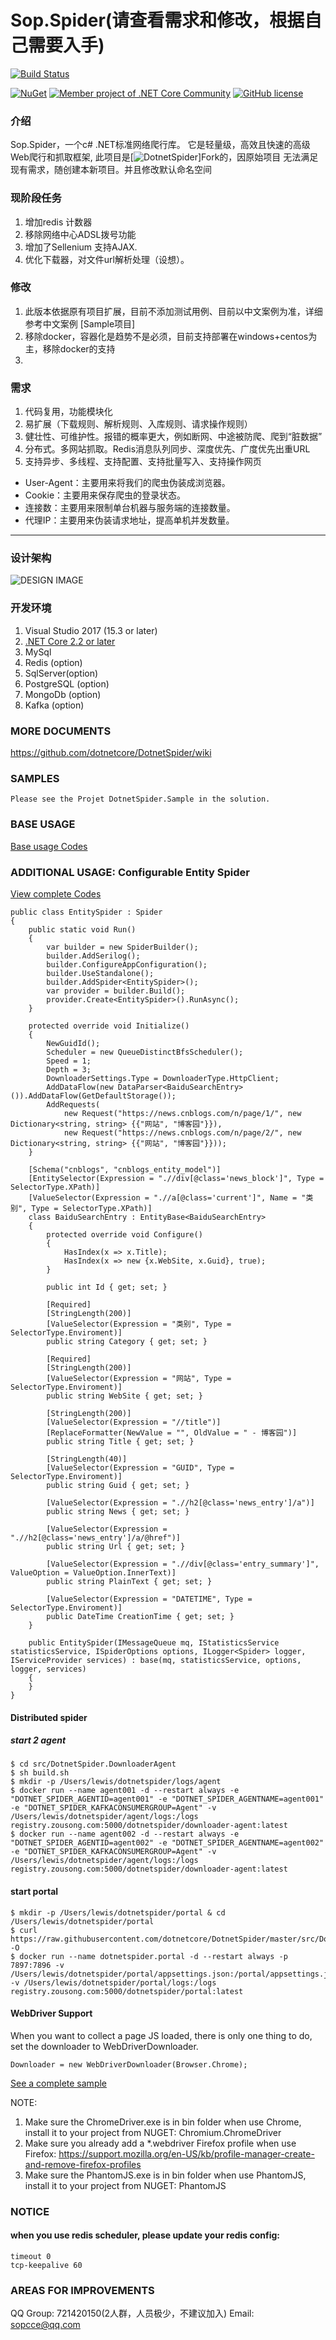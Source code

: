# Sop.Spider(请查看需求和修改，根据自己需要入手)

[![Build Status](https://dev.azure.com/zlzforever/DotnetSpider/_apis/build/status/dotnetcore.DotnetSpider?branchName=master)](https://dev.azure.com/zlzforever/DotnetSpider/_build/latest?definitionId=3&branchName=master)

[![NuGet](https://img.shields.io/nuget/vpre/DotnetSpider.svg)](https://www.nuget.org/packages/Sop.Spider)
[![Member project of .NET Core Community](https://img.shields.io/badge/member%20project%20of-NCC-9e20c9.svg)](https://github.com/csharphelp)
[![GitHub license](https://img.shields.io/github/license/dotnetcore/DotnetSpider.svg)](https://raw.githubusercontent.com/dotnetcore/DotnetSpider/master/LICENSE)


### 介绍

Sop.Spider，一个c# .NET标准网络爬行库。 它是轻量级，高效且快速的高级Web爬行和抓取框架,
此项目是[![DotnetSpider](https://github.com/dotnetcore/DotnetSpider)]Fork的，因原始项目
无法满足现有需求，随创建本新项目。并且修改默认命名空间
### 现阶段任务

1. 增加redis 计数器
2. 移除网络中心ADSL拨号功能
3. 增加了Sellenium 支持AJAX.
4. 优化下载器，对文件url解析处理（设想）。

### 修改

1. 此版本依据原有项目扩展，目前不添加测试用例、目前以中文案例为准，详细参考中文案例
[Sample项目]
2. 移除docker，容器化是趋势不是必须，目前支持部署在windows+centos为主，移除docker的支持
3. 

### 需求

1. 代码复用，功能模块化
2. 易扩展（下载规则、解析规则、入库规则、请求操作规则）
3. 健壮性、可维护性。报错的概率更大，例如断网、中途被防爬、爬到“脏数据”
4. 分布式。多网站抓取。Redis消息队列同步、深度优先、广度优先出重URL
5. 支持异步、多线程、支持配置、支持批量写入、支持操作网页

- User-Agent：主要用来将我们的爬虫伪装成浏览器。
- Cookie：主要用来保存爬虫的登录状态。
- 连接数：主要用来限制单台机器与服务端的连接数量。
- 代理IP：主要用来伪装请求地址，提高单机并发数量。
----
### 设计架构

![DESIGN IMAGE](https://github.com/dotnetcore/DotnetSpider/blob/master/images/%E6%95%B0%E6%8D%AE%E9%87%87%E9%9B%86%E7%B3%BB%E7%BB%9F.png?raw=true)

### 开发环境

1. Visual Studio 2017 (15.3 or later) 
2. [.NET Core 2.2 or later](https://www.microsoft.com/net/download/windows)
3. MySql
4. Redis (option)
5. SqlServer(option)
6. PostgreSQL (option)
7. MongoDb  (option)
8.  Kafka (option)
### MORE DOCUMENTS

https://github.com/dotnetcore/DotnetSpider/wiki

### SAMPLES

    Please see the Projet DotnetSpider.Sample in the solution.

### BASE USAGE

[Base usage Codes](https://github.com/zlzforever/DotnetSpider/blob/master/src/DotnetSpider.Sample/samples/BaseUsage.cs)

### ADDITIONAL USAGE: Configurable Entity Spider

[View complete Codes](https://github.com/zlzforever/DotnetSpider/blob/master/src/DotnetSpider.Sample/samples/EntitySpider.cs)

    public class EntitySpider : Spider
    {
        public static void Run()
        {
            var builder = new SpiderBuilder();
            builder.AddSerilog();
            builder.ConfigureAppConfiguration();
            builder.UseStandalone();
            builder.AddSpider<EntitySpider>();
            var provider = builder.Build();
            provider.Create<EntitySpider>().RunAsync();
        }

        protected override void Initialize()
        {
            NewGuidId();
            Scheduler = new QueueDistinctBfsScheduler();
            Speed = 1;
            Depth = 3;
            DownloaderSettings.Type = DownloaderType.HttpClient;
            AddDataFlow(new DataParser<BaiduSearchEntry>()).AddDataFlow(GetDefaultStorage());
            AddRequests(
                new Request("https://news.cnblogs.com/n/page/1/", new Dictionary<string, string> {{"网站", "博客园"}}),
                new Request("https://news.cnblogs.com/n/page/2/", new Dictionary<string, string> {{"网站", "博客园"}}));
        }

        [Schema("cnblogs", "cnblogs_entity_model")]
        [EntitySelector(Expression = ".//div[@class='news_block']", Type = SelectorType.XPath)]
        [ValueSelector(Expression = ".//a[@class='current']", Name = "类别", Type = SelectorType.XPath)]
        class BaiduSearchEntry : EntityBase<BaiduSearchEntry>
        {
            protected override void Configure()
            {
                HasIndex(x => x.Title);
                HasIndex(x => new {x.WebSite, x.Guid}, true);
            }

            public int Id { get; set; }

            [Required]
            [StringLength(200)]
            [ValueSelector(Expression = "类别", Type = SelectorType.Enviroment)]
            public string Category { get; set; }

            [Required]
            [StringLength(200)]
            [ValueSelector(Expression = "网站", Type = SelectorType.Enviroment)]
            public string WebSite { get; set; }

            [StringLength(200)]
            [ValueSelector(Expression = "//title")]
            [ReplaceFormatter(NewValue = "", OldValue = " - 博客园")]
            public string Title { get; set; }

            [StringLength(40)]
            [ValueSelector(Expression = "GUID", Type = SelectorType.Enviroment)]
            public string Guid { get; set; }

            [ValueSelector(Expression = ".//h2[@class='news_entry']/a")]
            public string News { get; set; }

            [ValueSelector(Expression = ".//h2[@class='news_entry']/a/@href")]
            public string Url { get; set; }

            [ValueSelector(Expression = ".//div[@class='entry_summary']", ValueOption = ValueOption.InnerText)]
            public string PlainText { get; set; }

            [ValueSelector(Expression = "DATETIME", Type = SelectorType.Enviroment)]
            public DateTime CreationTime { get; set; }
        }

        public EntitySpider(IMessageQueue mq, IStatisticsService statisticsService, ISpiderOptions options, ILogger<Spider> logger, IServiceProvider services) : base(mq, statisticsService, options, logger, services)
        {
        }
    }

#### Distributed spider
     
##### start 2 agent

    $ cd src/DotnetSpider.DownloaderAgent
    $ sh build.sh
    $ mkdir -p /Users/lewis/dotnetspider/logs/agent
    $ docker run --name agent001 -d --restart always -e "DOTNET_SPIDER_AGENTID=agent001" -e "DOTNET_SPIDER_AGENTNAME=agent001" -e "DOTNET_SPIDER_KAFKACONSUMERGROUP=Agent" -v /Users/lewis/dotnetspider/agent/logs:/logs registry.zousong.com:5000/dotnetspider/downloader-agent:latest
    $ docker run --name agent002 -d --restart always -e "DOTNET_SPIDER_AGENTID=agent002" -e "DOTNET_SPIDER_AGENTNAME=agent002" -e "DOTNET_SPIDER_KAFKACONSUMERGROUP=Agent" -v /Users/lewis/dotnetspider/agent/logs:/logs registry.zousong.com:5000/dotnetspider/downloader-agent:latest
    
#### start portal

    $ mkdir -p /Users/lewis/dotnetspider/portal & cd /Users/lewis/dotnetspider/portal
    $ curl https://raw.githubusercontent.com/dotnetcore/DotnetSpider/master/src/DotnetSpider.Portal/appsettings.json -O
    $ docker run --name dotnetspider.portal -d --restart always -p 7897:7896 -v /Users/lewis/dotnetspider/portal/appsettings.json:/portal/appsettings.json -v /Users/lewis/dotnetspider/portal/logs:/logs registry.zousong.com:5000/dotnetspider/portal:latest

#### WebDriver Support

When you want to collect a page JS loaded, there is only one thing to do, set the downloader to WebDriverDownloader.

    Downloader = new WebDriverDownloader(Browser.Chrome);

[See a complete sample](https://github.com/zlzforever/DotnetSpider/)

NOTE:

1.  Make sure the ChromeDriver.exe is in bin folder when use Chrome, install it to your project from NUGET: Chromium.ChromeDriver
2.  Make sure you already add a \*.webdriver Firefox profile when use Firefox: https://support.mozilla.org/en-US/kb/profile-manager-create-and-remove-firefox-profiles
3.  Make sure the PhantomJS.exe is in bin folder when use PhantomJS, install it to your project from NUGET: PhantomJS

### NOTICE

#### when you use redis scheduler, please update your redis config:

    timeout 0
    tcp-keepalive 60

### AREAS FOR IMPROVEMENTS

QQ Group: 721420150(2人群，人员极少，不建议加入)
Email: sopcce@qq.com
